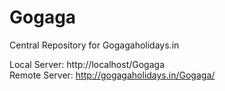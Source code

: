 # Gogaga
Central Repository for Gogagaholidays.in

Local Server: http://localhost/Gogaga <br>
Remote Server: http://gogagaholidays.in/Gogaga/ <br>
